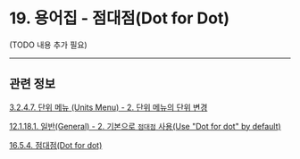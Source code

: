 # 19. 용어집 - 점대점(Dot for Dot)

(TODO 내용 추가 필요)

***

## 관련 정보

[3.2.4.7. 단위 메뉴 (Units Menu) - 2. 단위 메뉴의 단위 변경](./03-02-04-07-units-menu.md#03-02-04-07-s2)

[12.1.18.1. 일반(General) - 2. 기본으로 `점대점` 사용(Use "Dot for dot" by default)](./12-01-18-01-general.md#12-01-18-01-s2)

[16.5.4. 점대점(Dot for dot)](./16-05-04-00-dot-for-dot.md)